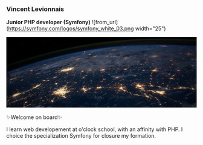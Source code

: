 ### Vincent Levionnais 

**Junior PHP developer (Symfony)** ![from_url](https://symfony.com/logos/symfony_white_03.png width="25")

![Cover](https://github.com/vincentlevionnais/vincentlevionnais/blob/main/img/cover.jpg)  

✨Welcome on board✨

I learn web developement at o'clock school, with an affinity with PHP. I choice the specialization Symfony for closure my formation.
